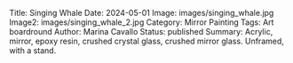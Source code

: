 Title: Singing Whale
Date: 2024-05-01
Image: images/singing_whale.jpg
Image2: images/singing_whale_2.jpg
Category: Mirror Painting
Tags: Art boardround
Author: Marina Cavallo
Status: published
Summary: Acrylic, mirror, epoxy resin, crushed crystal glass, crushed mirror glass. Unframed, with a stand. 
